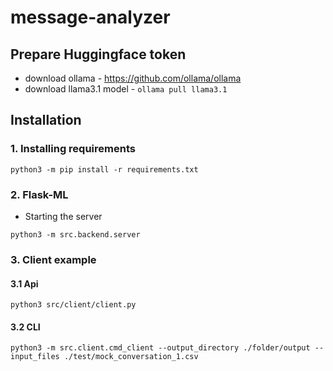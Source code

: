 # message-analyzer

## Prepare Huggingface token
* download ollama - https://github.com/ollama/ollama
* download llama3.1 model - `ollama pull llama3.1`

## Installation
### 1. Installing requirements
```
python3 -m pip install -r requirements.txt
```

### 2. Flask-ML
* Starting the server
```
python3 -m src.backend.server
```

### 3. Client example
#### 3.1 Api
```
python3 src/client/client.py
```

#### 3.2 CLI
```
python3 -m src.client.cmd_client --output_directory ./folder/output --input_files ./test/mock_conversation_1.csv
```
